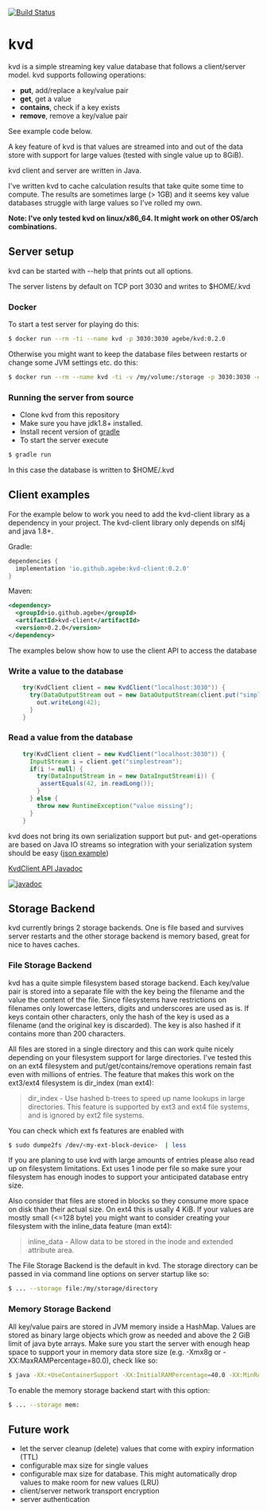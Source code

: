 [![Build Status](https://travis-ci.com/agebe/kvd.svg?branch=main)](https://travis-ci.com/agebe/kvd)

# kvd

kvd is a simple streaming key value database that follows a client/server model. kvd supports following operations:

* **put**, add/replace a key/value pair
* **get**, get a value
* **contains**, check if a key exists
* **remove**, remove a key/value pair

See example code below.

A key feature of kvd is that values are streamed into and out of the data store with support for large values (tested with single value up to 8GiB).

kvd client and server are written in Java.

I've written kvd to cache calculation results that take quite some time to compute. The results are sometimes large (> 1GB) and it seems key value databases struggle with large values so I've rolled my own.

**Note: I've only tested kvd on linux/x86_64. It might work on other OS/arch combinations.**

## Server setup

kvd can be started with --help that prints out all options.

The server listens by default on TCP port 3030 and writes to $HOME/.kvd

### Docker

To start a test server for playing do this:
```bash
$ docker run --rm -ti --name kvd -p 3030:3030 agebe/kvd:0.2.0
```

Otherwise you might want to keep the database files between restarts or change some JVM settings etc. do this:
```bash
$ docker run --rm --name kvd -ti -v /my/volume:/storage -p 3030:3030 -e JAVA_OPTS="-verbose:gc -XX:+UnlockExperimentalVMOptions -XX:+UseZGC" agebe/kvd:0.2.0 --storage file:/storage --log-level debug
```

### Running the server from source

* Clone kvd from this repository
* Make sure you have jdk1.8+ installed.
* Install recent version of [gradle](https://gradle.org/)
* To start the server execute
```bash
$ gradle run
```
In this case the database is written to $HOME/.kvd

## Client examples

For the example below to work you need to add the kvd-client library as a dependency in your project. The kvd-client library only depends on slf4j and java 1.8+.

Gradle:
```gradle
dependencies {
  implementation 'io.github.agebe:kvd-client:0.2.0'
}
```

Maven:
```xml
<dependency>
  <groupId>io.github.agebe</groupId>
  <artifactId>kvd-client</artifactId>
  <version>0.2.0</version>
</dependency>
```

The examples below show how to use the client API to access the database

### Write a value to the database
```java
    try(KvdClient client = new KvdClient("localhost:3030")) {
      try(DataOutputStream out = new DataOutputStream(client.put("simplestream"))) {
        out.writeLong(42);
      }
    }
```

### Read a value from the database
```java
    try(KvdClient client = new KvdClient("localhost:3030")) {
      InputStream i = client.get("simplestream");
      if(i != null) {
        try(DataInputStream in = new DataInputStream(i)) {
         assertEquals(42, in.readLong());
        }
      } else {
        throw new RuntimeException("value missing");
      }
    }
```

kvd does not bring its own serialization support but put- and get-operations are based on Java IO streams so integration with your serialization system should be easy ([json example](https://github.com/agebe/kvd/blob/main/kvd-server/src/test/java/kvd/test/JsonTest.java))

[KvdClient API Javadoc](https://javadoc.io/doc/io.github.agebe/kvd-client/latest/kvd/client/KvdClient.html)

[![javadoc](https://javadoc.io/badge2/io.github.agebe/kvd-client/javadoc.svg)](https://javadoc.io/doc/io.github.agebe/kvd-client)

## Storage Backend
kvd currently brings 2 storage backends. One is file based and survives server restarts and the other storage backend is memory based, great for nice to haves caches.

### File Storage Backend
kvd has a quite simple filesystem based storage backend. Each key/value pair is stored into a separate file with the key being the filename and the value the content of the file. Since filesystems have restrictions on filenames only lowercase letters, digits and underscores are used as is. If keys contain other characters, only the hash of the key is used as a filename (and the original key is discarded). The key is also hashed if it contains more than 200 characters.

All files are stored in a single directory and this can work quite nicely depending on your filesystem support for large directories. I've tested this on an ext4 filesystem and put/get/contains/remove operations remain fast even with millions of entries. The feature that makes this work on the ext3/ext4 filesystem is dir_index (man ext4):

> dir_index - Use hashed b-trees to speed up name lookups in large directories.  This feature is supported by ext3 and ext4 file systems, and is ignored by ext2 file systems.

You can check which ext fs features are enabled with
```bash
$ sudo dumpe2fs /dev/<my-ext-block-device>  | less
```

If you are planing to use kvd with large amounts of entries please also read up on filesystem limitations. Ext uses 1 inode per file so make sure your filesystem has enough inodes to support your anticipated database entry size. 

Also consider that files are stored in blocks so they consume more space on disk than their actual size. On ext4 this is usally 4 KiB. If your values are mostly small (<=128 byte) you might want to consider creating your filesystem with the inline_data feature (man ext4):

> inline_data - Allow data to be stored in the inode and extended attribute area.

The File Storage Backend is the default in kvd. The storage directory can be passed in via command line options on server startup like so:
```bash
$ ... --storage file:/my/storage/directory
```

### Memory Storage Backend
All key/value pairs are stored in JVM memory inside a HashMap. Values are stored as binary large objects which grow as needed and above the 2 GiB limit of java byte arrays. Make sure you start the server with enough heap space to support your in memory data store size (e.g. -Xmx8g or -XX:MaxRAMPercentage=80.0), check like so:
```bash
$ java -XX:+UseContainerSupport -XX:InitialRAMPercentage=40.0 -XX:MinRAMPercentage=20.0 -XX:MaxRAMPercentage=80.0 -XX:+PrintFlagsFinal -XshowSettings:vm -version
```

To enable the memory storage backend start with this option:
```bash
$ ... --storage mem:
```

## Future work
* let the server cleanup (delete) values that come with expiry information (TTL)
* configurable max size for single values
* configurable max size for database. This might automatically drop values to make room for new values (LRU)
* client/server network transport encryption
* server authentication
